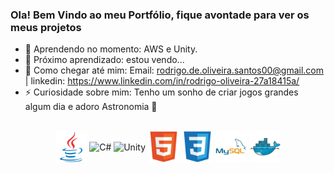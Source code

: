 ### Ola! Bem Vindo ao meu Portfólio, fique avontade para ver os meus projetos

- 📖 Aprendendo no momento: AWS e Unity.
- 🌱 Próximo aprendizado: estou vendo...
- 📱 Como chegar até mim: Email: rodrigo.de.oliveira.santos00@gmail.com | linkedin: https://www.linkedin.com/in/rodrigo-oliveira-27a18415a/ 
- ⚡ Curiosidade sobre mim: Tenho um sonho de criar jogos grandes algum dia e adoro Astronomia 🔭

<div style="display: inline_block" align="center"><br>
  <img align="center" alt="java" height="50" width="50" src="https://raw.githubusercontent.com/devicons/devicon/master/icons/java/java-original.svg">
  <img align="center" alt="C#" height="50" width="50" src="https://cdn.icon-icons.com/icons2/2415/PNG/512/csharp_original_logo_icon_146578.png">
  <img align="center" alt="Unity" height="50" width="50" src="https://cdn-icons-png.flaticon.com/512/5969/5969294.png">
  <img align="center" alt="HTML" height="50" width="50" src="https://raw.githubusercontent.com/devicons/devicon/master/icons/html5/html5-original.svg">
  <img align="center" alt="CSS" height="50" width="50" src="https://raw.githubusercontent.com/devicons/devicon/master/icons/css3/css3-original.svg">
  <img align="center" alt="Maven" height="50" width="50" src="https://raw.githubusercontent.com/devicons/devicon/master/icons/mysql/mysql-original-wordmark.svg">
  <img align="center" alt="docker" height="50" width="50" src="https://raw.githubusercontent.com/devicons/devicon/master/icons/docker/docker-original.svg">
</div>
